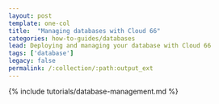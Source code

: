 ```yaml
---
layout: post
template: one-col
title:  "Managing databases with Cloud 66"
categories: how-to-guides/databases
lead: Deploying and managing your database with Cloud 66
tags: ['database']
legacy: false
permalink: /:collection/:path:output_ext
---
```


{% include tutorials/database-management.md %}